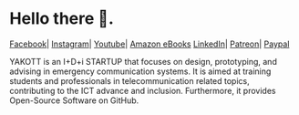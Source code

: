 # Hello there 👋.

[Facebook](https://www.facebook.com/YAKOTTec/)|
[Instagram](https://www.instagram.com/YAKOTTec/)|
[Youtube](https://www.youtube.com/channel/UCX0OJIAD9p3eljanX0_gtTA/)|
[Amazon eBooks](https://www.amazon.com/YAKOTTec/e/B08NZ1J1PJ/)
[LinkedIn](https://www.linkedin.com/company/YAKOTTec/)|
[Patreon](https://www.patreon.com/YAKOTTec/)|
[Paypal](https://paypal.me/YAKOTTec/)

YAKOTT is an I+D+i STARTUP that focuses on design, prototyping, and advising in emergency communication systems. It is aimed at training students and professionals in telecommunication related topics, contributing to the ICT advance and inclusion. Furthermore, it provides Open-Source Software on GitHub.
